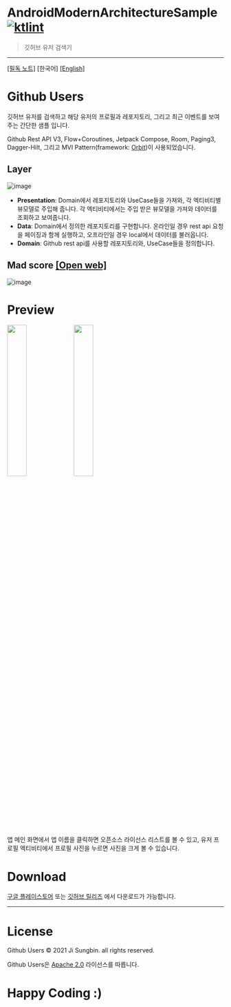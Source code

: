 # AndroidModernArchitectureSample [![ktlint](https://img.shields.io/badge/code%20style-%E2%9D%A4-FF4081.svg)](https://ktlint.github.io/)

> 깃허브 유저 검색기

---

[[필독 노트]](https://github.com/jisungbin/AndroidModernArchitectureSample/blob/master/NOTE-kr.md) [한국어] [[English]](https://github.com/jisungbin/AndroidModernArchitectureSample/blob/master/README.md)

# Github Users

깃허브 유저를 검색하고 해당 유저의 프로필과 레포지토리, 그리고 최근 이벤트를 보여주는 간단한 샘플 입니다.

Github Rest API V3, Flow+Coroutines, Jetpack Compose, Room, Paging3, Dagger-Hilt, 그리고 MVI Pattern(framework: [Orbit](https://github.com/orbit-mvi/orbit-mvi))이 사용되었습니다.



## Layer

![image](https://user-images.githubusercontent.com/40740128/136686589-8815d1af-75f3-43c3-a75b-668b39511b5a.png)

- **Presentation**: Domain에서 레포지토리와 UseCase들을 가져와, 각 엑티비티별 뷰모델로 주입해 줍니다. 각 엑티비티에서는 주입 받은 뷰모델을 가져와 데이터를 조회하고 보여줍니다.
- **Data**: Domain에서 정의한 레포지토리를 구현합니다. 온라인일 경우 rest api 요청을 페이징과 함께 실행하고, 오프라인일 경우 local에서 데이터를 불러옵니다.
- **Domain**: Github rest api를 사용할 레포지토리와, UseCase들을 정의합니다.



## Mad score [[Open web]](https://madscorecard.withgoogle.com/scorecard/share/612972238/ )
![image](https://user-images.githubusercontent.com/40740128/136686854-c36f819f-8556-41ca-91a1-632209209578.png)



# Preview

<div>
<img src="https://user-images.githubusercontent.com/40740128/136687125-d20e861e-3711-4d99-ab06-87a8e025cf47.png" width="30%"/>
<img src="https://user-images.githubusercontent.com/40740128/136687129-c37fe5df-e0a8-45ff-8071-e218d6d73a3e.png" width="30%"/>
</div>

앱 메인 화면에서 앱 이름을 클릭하면 오픈소스 라이선스 리스트를 볼 수 있고, 유저 프로필 엑티비티에서 프로필 사진을 누르면 사진을 크게 볼 수 있습니다.



# Download

[구글 플레이스토어](https://play.google.com/store/apps/details?id=io.github.jisungbin.githubusers) 또는 [깃허브 릴리즈](https://github.com/jisungbin/AndroidModernArchitectureSample/releases) 에서 다운로드가 가능합니다.

---

# License

Github Users © 2021 Ji Sungbin. all rights reserved.

Github Users은 [Apache 2.0](https://github.com/jisungbin/AndroidModernArchitectureSample/blob/master/LICENSE) 라이선스를 따릅니다.



# Happy Coding :)
